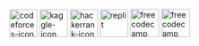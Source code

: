<a href="https://codeforces.com/profile/Nanderson" target="_blank"><img src="https://i.ibb.co/HVW1BPH/codeforces.png" alt="codeforces-icon" border="0" width=50 height=50></a> 
<a href="https://www.kaggle.com/nandersonrodrigues" target="_blank"><img src="https://i.ibb.co/bv9fhN6/kaggle.png" alt="kaggle-icon" border="0" width=50 height=50></a> 
<a href="https://www.hackerrank.com/nandersondsr" target="_blank"><img src="https://i.ibb.co/dtynpCv/hakcerank.png" alt="hackerrank-icon" border="0" width=50 height=50 ></a>
<a href="https://replit.com/@nandersonr" target="_blank"><img src="https://i.ibb.co/8gj7zhf/replit.png" alt="replit" border="0" width=50 height=50></a>
<a href="https://www.freecodecamp.org/nanderson-rodrigues" target="_blank"><img src="https://i.ibb.co/ZJGjLR9/freecodecamp.jpg" alt="freecodecamp" border="0" width=51 height=51></a>
<a href="https://pt.khanacademy.org/profile/nandersondsr/" target="_blank"><img src="https://i.ibb.co/Wsjhkr9/khanacademy.png" alt="freecodecamp" border="0" width=51 height=51></a>

<!--
**nandersonrodrigues/nandersonrodrigues** is a ✨ _special_ ✨ repository because its `README.md` (this file) appears on your GitHub profile.

Here are some ideas to get you started:

- 🔭 I’m currently working on ...
- 🌱 I’m currently learning ...
- 👯 I’m looking to collaborate on ...
- 🤔 I’m looking for help with ...
- 💬 Ask me about ...
- 📫 How to reach me: ...
- 😄 Pronouns: ...
- ⚡ Fun fact: ...
-->
